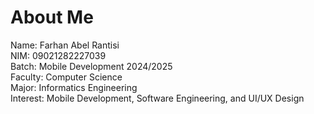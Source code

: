 # About Me
Name: Farhan Abel Rantisi  
NIM: 09021282227039  
Batch: Mobile Development 2024/2025  
Faculty: Computer Science  
Major: Informatics Engineering  
Interest: Mobile Development, Software Engineering, and UI/UX Design  
